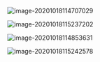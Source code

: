 ![image-20201018114707029](https://imagebag.oss-cn-chengdu.aliyuncs.com/img/image-20201018114707029.png)

![image-20201018115237202](https://imagebag.oss-cn-chengdu.aliyuncs.com/img/image-20201018115237202.png)

![image-20201018114853631](https://imagebag.oss-cn-chengdu.aliyuncs.com/img/image-20201018114853631.png)

![image-20201018115242578](https://imagebag.oss-cn-chengdu.aliyuncs.com/img/image-20201018115242578.png)